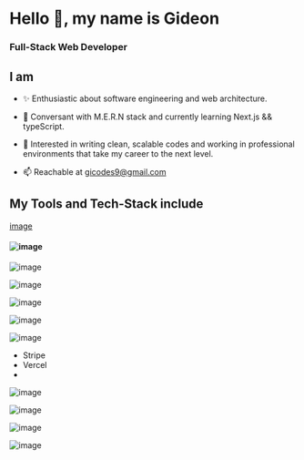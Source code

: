 # Hello 👋, my name is Gideon

### Full-Stack Web Developer

## I am

- ✨ Enthusiastic about software engineering and web architecture.

- 🌱 Conversant with M.E.R.N stack and currently learning Next.js && typeScript.

- 🎯 Interested in writing clean, scalable codes and working in professional environments that take my career to the next level.

- 📫 Reachable at gicodes9@gmail.com 


## My Tools and Tech-Stack include
[image](https://user-images.githubusercontent.com/104095690/223823851-13fde56a-0999-41eb-825c-06ae58aa431a.png)

#### ![image](https://user-images.githubusercontent.com/104095690/223823901-aa3c767e-8a52-4566-8606-ed6045add39d.png)

![image](https://user-images.githubusercontent.com/104095690/223824032-b76026c7-eb9f-41dd-ab1f-f54de09c98ed.png)

![image](https://user-images.githubusercontent.com/104095690/223824138-c42b9f21-a470-4e46-a7ab-4f4eeddb3d27.png)


![image](https://user-images.githubusercontent.com/104095690/223823596-3dea137c-e9d6-49f9-ad3b-055b0053b0de.png)

![image](https://user-images.githubusercontent.com/104095690/223833691-e75792a0-56cf-4b8d-be1c-7bcb0cb28554.png)

![image](https://user-images.githubusercontent.com/104095690/223829517-a7052097-55d1-4d76-99f3-c724216a0815.png)

- Stripe
- Vercel
- 
![image](https://user-images.githubusercontent.com/104095690/223833841-d1adb491-092e-44c8-a519-945d60f4ff61.png)


![image](https://user-images.githubusercontent.com/104095690/223833207-1a606059-a5a7-4884-9950-18c38a61de7e.png)

![image](https://user-images.githubusercontent.com/104095690/223833489-4a010af2-150c-40bd-8155-417c510f937b.png)

![image](https://user-images.githubusercontent.com/104095690/223833076-5dd88fcf-a158-4df2-97f2-73b36f2ef66b.png)


